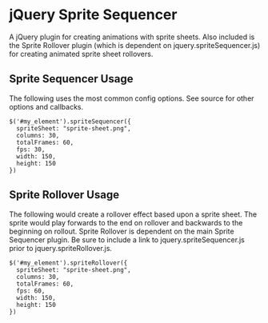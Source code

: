 # jQuery Sprite Sequencer

A jQuery plugin for creating animations with sprite sheets. Also included is the Sprite Rollover plugin (which is dependent on jquery.spriteSequencer.js) for creating animated sprite sheet rollovers.

## Sprite Sequencer Usage

The following uses the most common config options. See source for other options and callbacks.

    $('#my_element').spriteSequencer({
      spriteSheet: "sprite-sheet.png",
      columns: 30,
      totalFrames: 60,
      fps: 30,
      width: 150,
      height: 150
    })
    

## Sprite Rollover Usage

The following would create a rollover effect based upon a sprite sheet. The sprite would play forwards to the end on rollover and backwards to the beginning on rollout. Sprite Rollover is dependent on the main Sprite Sequencer plugin. Be sure to include a link to jquery.spriteSequencer.js prior to jquery.spriteRollover.js.

    $('#my_element').spriteRollover({
      spriteSheet: "sprite-sheet.png",
      columns: 30,
      totalFrames: 60,
      fps: 60,
      width: 150,
      height: 150
    })
